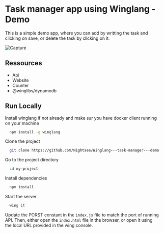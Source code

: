 
# Task manager app using Winglang - Demo


This is a simple demo app, where you can add by writting the task and clicking on save, or delete the task by clicking on it.

![Capture](https://github.com/Nightsee/Winglang---task-manager---demo/assets/88140911/93673c17-5d12-4d3d-bb62-8065b2902483)


## Ressources

- Api
- Website
- Counter
- @winglibs/dynamodb



## Run Locally

Install winglang if not already and make sur you have docker client running on your machine

```bash
  npm install -g winglang
```

Clone the project

```bash
  git clone https://github.com/Nightsee/Winglang---task-manager---demo.git
```

Go to the project directory

```bash
  cd my-project
```

Install dependencies

```bash
  npm install
```

Start the server

```bash
  wing it
```

Update the PORST constant in the ``index.js`` file to match the port of running API.
Then, either open the ``index.html`` file in the browser, or open it using the local URL provided in the wing console. 


